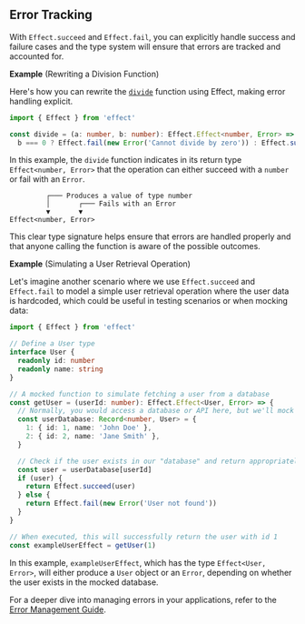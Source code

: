 ## Error Tracking

With `Effect.succeed` and `Effect.fail`, you can explicitly handle success and failure cases and the type system will ensure that errors are tracked and accounted for.

**Example** (Rewriting a Division Function)

Here's how you can rewrite the [`divide`](#why-not-throw-errors) function using Effect, making error handling explicit.

```ts twoslash
import { Effect } from 'effect'

const divide = (a: number, b: number): Effect.Effect<number, Error> =>
  b === 0 ? Effect.fail(new Error('Cannot divide by zero')) : Effect.succeed(a / b)
```

In this example, the `divide` function indicates in its return type `Effect<number, Error>` that the operation can either succeed with a `number` or fail with an `Error`.

```text showLineNumbers=false
         ┌─── Produces a value of type number
         │       ┌─── Fails with an Error
         ▼       ▼
Effect<number, Error>
```

This clear type signature helps ensure that errors are handled properly and that anyone calling the function is aware of the possible outcomes.

**Example** (Simulating a User Retrieval Operation)

Let's imagine another scenario where we use `Effect.succeed` and `Effect.fail` to model a simple user retrieval operation where the user data is hardcoded, which could be useful in testing scenarios or when mocking data:

```ts twoslash
import { Effect } from 'effect'

// Define a User type
interface User {
  readonly id: number
  readonly name: string
}

// A mocked function to simulate fetching a user from a database
const getUser = (userId: number): Effect.Effect<User, Error> => {
  // Normally, you would access a database or API here, but we'll mock it
  const userDatabase: Record<number, User> = {
    1: { id: 1, name: 'John Doe' },
    2: { id: 2, name: 'Jane Smith' },
  }

  // Check if the user exists in our "database" and return appropriately
  const user = userDatabase[userId]
  if (user) {
    return Effect.succeed(user)
  } else {
    return Effect.fail(new Error('User not found'))
  }
}

// When executed, this will successfully return the user with id 1
const exampleUserEffect = getUser(1)
```

In this example, `exampleUserEffect`, which has the type `Effect<User, Error>`, will either produce a `User` object or an `Error`, depending on whether the user exists in the mocked database.

For a deeper dive into managing errors in your applications, refer to the [Error Management Guide](/docs/error-management/expected-errors/).
